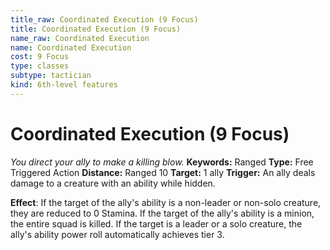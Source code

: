 ```yaml
---
title_raw: Coordinated Execution (9 Focus)
title: Coordinated Execution (9 Focus)
name_raw: Coordinated Execution
name: Coordinated Execution
cost: 9 Focus
type: classes
subtype: tactician
kind: 6th-level features
---
```


# Coordinated Execution (9 Focus)

*You direct your ally to make a killing blow.* **Keywords:** Ranged **Type:** Free Triggered Action **Distance:** Ranged 10 **Target:** 1 ally **Trigger:** An ally deals damage to a creature with an ability while hidden.

**Effect**: If the target of the ally's ability is a non-leader or non-solo creature, they are reduced to 0 Stamina. If the target of the ally's ability is a minion, the entire squad is killed. If the target is a leader or a solo creature, the ally's ability power roll automatically achieves tier 3.
